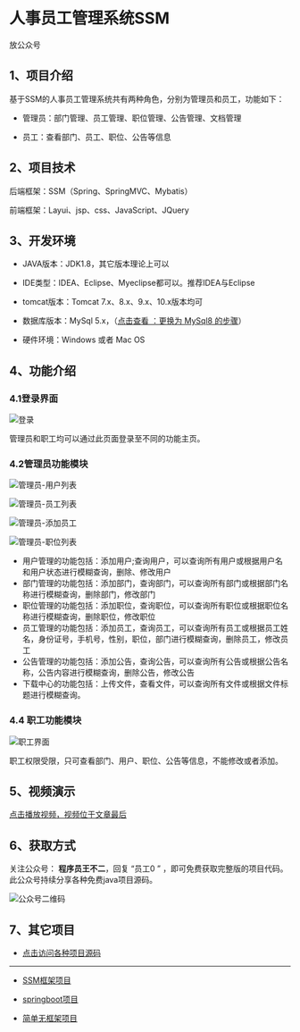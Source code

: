 # 人事员工管理系统SSM

放公众号





## 1、项目介绍

基于SSM的人事员工管理系统共有两种角色，分别为管理员和员工，功能如下：

* 管理员：部门管理、员工管理、职位管理、公告管理、文档管理

* 员工：查看部门、员工、职位、公告等信息


## 2、项目技术

后端框架：SSM（Spring、SpringMVC、Mybatis）

前端框架：Layui、jsp、css、JavaScript、JQuery

## 3、开发环境

- JAVA版本：JDK1.8，其它版本理论上可以

- IDE类型：IDEA、Eclipse、Myeclipse都可以。推荐IDEA与Eclipse

- tomcat版本：Tomcat 7.x、8.x、9.x、10.x版本均可

- 数据库版本：MySql 5.x，（[点击查看 ：更换为 MySql8 的步骤]()）

- 硬件环境：Windows 或者 Mac OS


## 4、功能介绍

### 4.1登录界面

![登录](https://gitee.com/buer_wang/project-drawing-bed/raw/master/Typora-Images/20220508205543.png)

管理员和职工均可以通过此页面登录至不同的功能主页。

### 4.2管理员功能模块

![管理员-用户列表](https://gitee.com/buer_wang/project-drawing-bed/raw/master/Typora-Images/20220508205555.png)

![管理员-员工列表](https://gitee.com/buer_wang/project-drawing-bed/raw/master/Typora-Images/20220508205558.png)

![管理员-添加员工](https://gitee.com/buer_wang/project-drawing-bed/raw/master/Typora-Images/20220508205603.png)

![管理员-职位列表](https://gitee.com/buer_wang/project-drawing-bed/raw/master/Typora-Images/20220508205609.png)

- 用户管理的功能包括：添加用户;查询用户，可以查询所有用户或根据用户名和用户状态进行模糊查询，删除、修改用户
- 部门管理的功能包括：添加部门，查询部门，可以查询所有部门或根据部门名称进行模糊查询，删除部门，修改部门
- 职位管理的功能包括：添加职位，查询职位，可以查询所有职位或根据职位名称进行模糊查询，删除职位，修改职位
- 员工管理的功能包括：添加员工，查询员工，可以查询所有员工或根据员工姓名，身份证号，手机号，性别，职位，部门进行模糊查询，删除员工，修改员工
- 公告管理的功能包括：添加公告，查询公告，可以查询所有公告或根据公告名称，公告内容进行模糊查询，删除公告，修改公告
- 下载中心的功能包括：上传文件，查看文件，可以查询所有文件或根据文件标题进行模糊查询。

### 4.4 职工功能模块

![职工界面](https://gitee.com/buer_wang/project-drawing-bed/raw/master/Typora-Images/20220508205654.png)

职工权限受限，只可查看部门、用户、职位、公告等信息，不能修改或者添加。

## 5、视频演示

[点击播放视频，视频位于文章最后](输入链接)

## 6、获取方式

关注公众号： **程序员王不二**，回复 “员工0 ” ，即可免费获取完整版的项目代码。此公众号持续分享各种免费java项目源码。



![公众号二维码](https://gitee.com/buer_wang/project-drawing-bed/raw/master/Typora-Images/20220507213933.jpg)

## 7、其它项目

* [点击访问各种项目源码](https://mp.weixin.qq.com/s?__biz=MzkwMjM1MjM0Ng==&mid=2247483834&idx=1&sn=40517cecf36ce5d7663ed774a033fa2c&chksm=c0a79d0ff7d0141943c5d8da40b489e8ecdda5c345568776f475576506c76a954bd8238dc4f5#rd)

------

* [SSM框架项目](https://mp.weixin.qq.com/mp/appmsgalbum?__biz=MzkwMjM1MjM0Ng==&action=getalbum&album_id=2387377591113859072#wechat_redirect)

* [springboot项目](https://mp.weixin.qq.com/mp/appmsgalbum?__biz=MzkwMjM1MjM0Ng==&action=getalbum&album_id=2387377898791223296#wechat_redirect)

* [简单无框架项目](https://mp.weixin.qq.com/mp/appmsgalbum?__biz=MzkwMjM1MjM0Ng==&action=getalbum&album_id=2387378317047218183#wechat_redirect)

  

  




